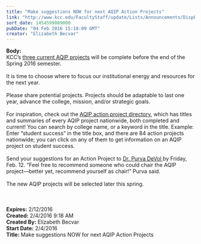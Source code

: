 ```yaml
---
title: "Make suggestions NOW for next AQIP Action Projects"
link: "http://www.kcc.edu/FacultyStaff/update/Lists/Announcements/DispForm.aspx?ID=2154"
sort_date: 1454599089000
pubDate: "04 Feb 2016 15:18:09 GMT"
creator: "Elizabeth Becvar"
---
```


<div><b>Body:</b> <div class="ExternalClass789FC0E3B2044BA8A7D198317CA02437"><div>​KCC’s <a href="/Community/Collegeinfo/ie/aqip/Pages/action-projects.aspx">three current AQIP projects</a> will be complete before the end of the Spring 2016 semester.  <br /><br />It is time to choose where to focus our institutional energy and resources for the next year. <br /><br />Please share potential projects. Projects should be adaptable to last one year, advance the college, mission, and/or strategic goals.  <br /><br />For inspiration, check out the <a href="http://apdarchive.hlcommission.org/">AQIP action project directory</a>, which has titles and summaries of every AQIP project nationwide, both completed and current! You can search by college name, or a keyword in the title. Example: Enter “student success” in the title box, and there are 84 action projects nationwide; you can click on any of them to get information on an AQIP project on student success. <br /><br /><a href="mailto:pdevol@kcc.edu"><img src="/FacultyStaff/update/PublishingImages/feedback1.gif" alt="" style="vertical-align:auto;float:right;margin:5px" /></a>Send your suggestions for an Action Project to <a href="mailto:pdevol@kcc.edu">Dr. Purva DeVol </a>by Friday, Feb. 12. “Feel free to recommend someone who could chair the AQIP project—better yet, recommend yourself as chair!” Purva said. <br /><br />The new AQIP projects will be selected later this spring.</div>
<div><br /></div>
<div> </div>
<div> </div></div></div>
<div><b>Expires:</b> 2/12/2016</div>
<div><b>Created:</b> 2/4/2016 9:18 AM</div>
<div><b>Created By:</b> Elizabeth Becvar</div>
<div><b>Start Date:</b> 2/4/2016</div>
<div><b>Title:</b> Make suggestions NOW for next AQIP Action Projects</div>
